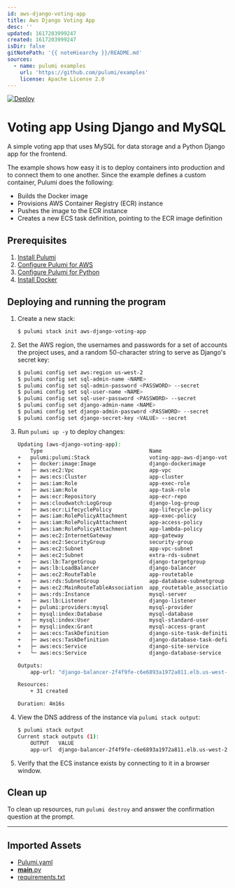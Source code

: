 ```yaml
---
id: aws-django-voting-app
title: Aws Django Voting App
desc: ''
updated: 1617203999247
created: 1617203999247
isDir: false
gitNotePath: '{{ noteHiearchy }}/README.md'
sources:
  - name: pulumi examples
    url: 'https://github.com/pulumi/examples'
    license: Apache License 2.0
---
```

[![Deploy](https://get.pulumi.com/new/button.svg)](https://app.pulumi.com/new)

# Voting app Using Django and MySQL

A simple voting app that uses MySQL for data storage and a Python Django app for the frontend. 

The example shows how easy it is to deploy containers into production and to connect them to one another. Since the example defines a custom container, Pulumi does the following:

- Builds the Docker image
- Provisions AWS Container Registry (ECR) instance
- Pushes the image to the ECR instance
- Creates a new ECS task definition, pointing to the ECR image definition

## Prerequisites

1. [Install Pulumi](https://www.pulumi.com/docs/get-started/install/)
2. [Configure Pulumi for AWS](https://www.pulumi.com/docs/intro/cloud-providers/aws/setup/)
3. [Configure Pulumi for Python](https://www.pulumi.com/docs/intro/languages/python/)
4. [Install Docker](https://docs.docker.com/engine/installation/)

## Deploying and running the program

1. Create a new stack:

   ```bash
   $ pulumi stack init aws-django-voting-app
   ```

2. Set the AWS region, the usernames and passwords for a set of accounts the project uses, and a random 50-character string to serve as Django's secret key:

   ```bash
   $ pulumi config set aws:region us-west-2
   $ pulumi config set sql-admin-name <NAME>
   $ pulumi config set sql-admin-password <PASSWORD> --secret
   $ pulumi config set sql-user-name <NAME>
   $ pulumi config set sql-user-password <PASSWORD> --secret
   $ pulumi config set django-admin-name <NAME>
   $ pulumi config set django-admin-password <PASSWORD> --secret
   $ pulumi config set django-secret-key <VALUE> --secret
   ```

3. Run `pulumi up -y` to deploy changes:

   ```bash
   Updating (aws-django-voting-app):
       Type                                  Name                              Status      Info
   +   pulumi:pulumi:Stack                   voting-app-aws-django-voting-app  created     
   +   ├─ docker:image:Image                 django-dockerimage                created     1 warning
   +   ├─ aws:ec2:Vpc                        app-vpc                           created     
   +   ├─ aws:ecs:Cluster                    app-cluster                       created     
   +   ├─ aws:iam:Role                       app-exec-role                     created     
   +   ├─ aws:iam:Role                       app-task-role                     created     
   +   ├─ aws:ecr:Repository                 app-ecr-repo                      created     
   +   ├─ aws:cloudwatch:LogGroup            django-log-group                  created     
   +   ├─ aws:ecr:LifecyclePolicy            app-lifecycle-policy              created     
   +   ├─ aws:iam:RolePolicyAttachment       app-exec-policy                   created     
   +   ├─ aws:iam:RolePolicyAttachment       app-access-policy                 created     
   +   ├─ aws:iam:RolePolicyAttachment       app-lambda-policy                 created     
   +   ├─ aws:ec2:InternetGateway            app-gateway                       created     
   +   ├─ aws:ec2:SecurityGroup              security-group                    created     
   +   ├─ aws:ec2:Subnet                     app-vpc-subnet                    created     
   +   ├─ aws:ec2:Subnet                     extra-rds-subnet                  created     
   +   ├─ aws:lb:TargetGroup                 django-targetgroup                created     
   +   ├─ aws:lb:LoadBalancer                django-balancer                   created     
   +   ├─ aws:ec2:RouteTable                 app-routetable                    created     
   +   ├─ aws:rds:SubnetGroup                app-database-subnetgroup          created     
   +   ├─ aws:ec2:MainRouteTableAssociation  app_routetable_association        created     
   +   ├─ aws:rds:Instance                   mysql-server                      created     
   +   ├─ aws:lb:Listener                    django-listener                   created     
   +   ├─ pulumi:providers:mysql             mysql-provider                    created     
   +   ├─ mysql:index:Database               mysql-database                    created     
   +   ├─ mysql:index:User                   mysql-standard-user               created     
   +   ├─ mysql:index:Grant                  mysql-access-grant                created     
   +   ├─ aws:ecs:TaskDefinition             django-site-task-definition       created     
   +   ├─ aws:ecs:TaskDefinition             django-database-task-definition   created     
   +   ├─ aws:ecs:Service                    django-site-service               created     
   +   └─ aws:ecs:Service                    django-database-service           created     

   Outputs:
       app-url: "django-balancer-2f4f9fe-c6e6893a1972a811.elb.us-west-2.amazonaws.com"

   Resources:
       + 31 created

   Duration: 4m16s
   ```

4. View the DNS address of the instance via `pulumi stack output`:

   ```bash
   $ pulumi stack output
   Current stack outputs (1):
       OUTPUT   VALUE
       app-url  django-balancer-2f4f9fe-c6e6893a1972a811.elb.us-west-2.amazonaws.com
   ```

5. Verify that the ECS instance exists by connecting to it in a browser window.

## Clean up

To clean up resources, run `pulumi destroy` and answer the confirmation question at the prompt.

* * *

## Imported Assets

- [Pulumi.yaml](/assets/pulumi.yaml)
- [**main**.py](/assets/__main__.py)
- [requirements.txt](/assets/requirements.txt)

